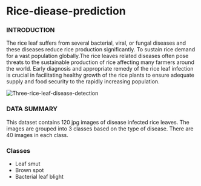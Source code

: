 # Rice-diease-prediction
### INTRODUCTION
The rice leaf suffers from several bacterial, viral, or fungal diseases and these diseases reduce rice production significantly. To sustain rice demand for a vast population globally.The rice leaves related diseases often pose threats to the sustainable production of rice affecting many farmers around the world. Early diagnosis and appropriate remedy of the rice leaf infection is crucial in facilitating healthy growth of the rice plants to ensure adequate supply and food security to the rapidly increasing population.

![Three-rice-leaf-disease-detection](https://github.com/kiransnsn/Rice-diease-prediction/assets/90519439/cce7dad7-018a-494a-b1be-0c521ecfcca9)


### DATA SUMMARY
This dataset contains 120 jpg images of disease infected rice leaves. The images are grouped into 3 classes based on the type of disease. There are 40 images in each class.

### Classes
- Leaf smut
- Brown spot
- Bacterial leaf blight
